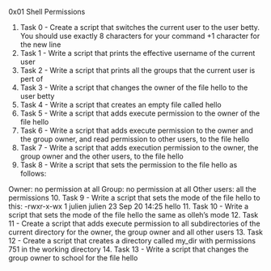 0x01 Shell Permissions

1. Task 0 - Create a script that switches the current user to the user betty. You should use exactly 8 characters for your command +1 character for the new line
2. Task 1 - Write a script that prints the effective username of the current user
3. Task 2 - Write a script that prints all the groups that the current user is pert of
4. Task 3 - Write a script that changes the owner of the file hello to the user betty
5. Task 4 - Write a script that creates an empty file called hello
6. Task 5 - Write a script that adds execute permission to the owner of the file hello
7. Task 6 - Write a script that adds execute permission to the owner and the group owner, and read permission to other users, to the file hello
8. Task 7 - Write a script that adds execution permission to the owner, the group owner and the other users, to the file hello
9. Task 8 - Write a script that sets the permission to the file hello as follows:

Owner: no permission at all
Group: no permission at all
Other users: all the permissions
10. Task 9 - Write a script that sets the mode of the file hello to this: -rwxr-x-wx 1 julien julien 23 Sep 20 14:25 hello
11. Task 10 - Write a script that sets the mode of the file hello the same as olleh’s mode
12. Task 11 - Create a script that adds execute permission to all subdirectories of the current directory for the owner, the group owner and all other users
13. Task 12 - Create a script that creates a directory called my_dir with permissions 751 in the working directory
14. Task 13 - Write a script that changes the group owner to school for the file hello
